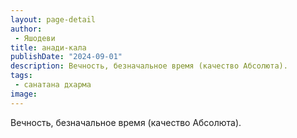 ```yaml
---
layout: page-detail
author:
 - Яшодеви
title: анади-кала
publishDate: "2024-09-01"
description: Вечность, безначальное время (качество Абсолюта).
tags:
 - санатана дхарма
image: 
---
```


Вечность, безначальное время (качество Абсолюта).

